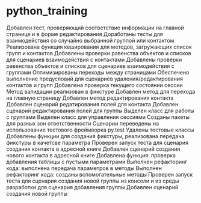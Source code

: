 # python_training
Добавлен тест, проверяющий соответствие информации на главной странице и в форме редактирования
Доработаны тесты для взаимодействия со случайно выбранной группой или контактом
Реализована функция кеширования для методов, загружающих список групп и контактов 
Добавлены проверки равенства объектов и списков для сценариев взаимодействия с контактами
Добавлены проверки равенства объектов и списков для сценариев взаимодействия с группами
Оптимизированы переходы между страницами
Обеспечено выполнение предусловий для сценариев удаления/редактирования контактов и групп
Добавлена проверка текущего состоянии сессии
Метод валидации реализован в фикстуре
Добавлен метод для перехода на главную страницу
Добавлен метод редактирования контакта
Добавлен сценарий редатирования полей для контакта
Добавлен сценарий редактирования полей для группы
Выделен класс для работы с группами
Выделен класс для управления сессиями
Созданы пакеты для разных зон ответственности
Сценарии переведены на использование тестового фреймворка py.test
Удалены тестовые классы
Добавлены функции для создания фикстуры, реализована передача фикстуры в качетсве параметра
Проверен запуск теста для сценария создания контакта в адресной книге
Добавлен сценарий создания нового контакта в адресной книге
Добавлена функция: проверка добавления таблицы с пустыми параметрами
Выполнен рефакторинг кода: выполнена передача параметров в методы
Выполнен рефакторинг кода: созданы вспомогательные методы
Проверен запуск теста для сценария создания новой группы из консоли и из среды разработки для сценария добавления группы
Добавлен сценарий создания новой группы